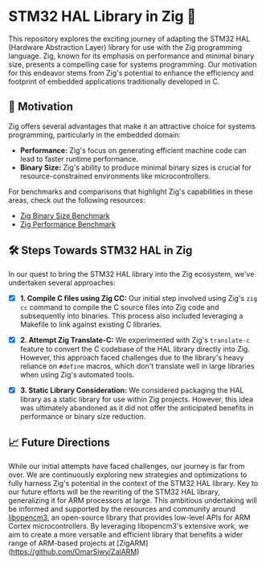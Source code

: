 # STM32 HAL Library in Zig 🚀

This repository explores the exciting journey of adapting the STM32 HAL (Hardware Abstraction Layer) library for use with the Zig programming language. Zig, known for its emphasis on performance and minimal binary size, presents a compelling case for systems programming. Our motivation for this endeavor stems from Zig's potential to enhance the efficiency and footprint of embedded applications traditionally developed in C.

## 🌟 Motivation

Zig offers several advantages that make it an attractive choice for systems programming, particularly in the embedded domain:

- **Performance:** Zig's focus on generating efficient machine code can lead to faster runtime performance.
- **Binary Size:** Zig's ability to produce minimal binary sizes is crucial for resource-constrained environments like microcontrollers.

For benchmarks and comparisons that highlight Zig's capabilities in these areas, check out the following resources:
- [Zig Binary Size Benchmark](https://github.com/MichalStrehovsky/sizegame)
- [Zig Performance Benchmark](https://github.com/ziglang/gotta-go-fast)

## 🛠 Steps Towards STM32 HAL in Zig

In our quest to bring the STM32 HAL library into the Zig ecosystem, we've undertaken several approaches:

- [x] **1. Compile C files using Zig CC:** Our initial step involved using Zig's `zig cc` command to compile the C source files into Zig code and subsequently into binaries. This process also included leveraging a Makefile to link against existing C libraries.

- [x] **2. Attempt Zig Translate-C:** We experimented with Zig's `translate-c` feature to convert the C codebase of the HAL library directly into Zig. However, this approach faced challenges due to the library's heavy reliance on `#define` macros, which don't translate well in large libraries when using Zig's automated tools.

- [x] **3. Static Library Consideration:** We considered packaging the HAL library as a static library for use within Zig projects. However, this idea was ultimately abandoned as it did not offer the anticipated benefits in performance or binary size reduction.

## 📈 Future Directions

While our initial attempts have faced challenges, our journey is far from over. We are continuously exploring new strategies and optimizations to fully harness Zig's potential in the context of the STM32 HAL library. Key to our future efforts will be the rewriting of the STM32 HAL library, generalizing it for ARM processors at large. This ambitious undertaking will be informed and supported by the resources and community around [libopencm3](https://github.com/libopencm3/libopencm3/tree/master), an open-source library that provides low-level APIs for ARM Cortex microcontrollers. By leveraging libopencm3's extensive work, we aim to create a more versatile and efficient library that benefits a wider range of ARM-based projects at [ZigARM] (https://github.com/OmarSiwy/ZalARM)
